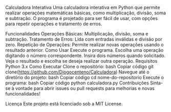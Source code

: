 Calculadora Interativa
Uma calculadora interativa em Python que permite realizar operações matemáticas básicas, como multiplicação, divisão, soma e subtração. O programa é projetado para ser fácil de usar, com opções para repetir operações e tratamento de erros.

Funcionalidades
Operações Básicas: Multiplicação, divisão, soma e subtração.
Tratamento de Erros: Lida com entradas inválidas e divisão por zero.
Repetição de Operações: Permite realizar novas operações usando o resultado anterior.
Como Usar
Execute o programa.
Escolha uma operação digitando o número correspondente.
Insira dois números quando solicitado.
Veja o resultado e escolha se deseja realizar outra operação.
Requisitos
Python 3.x
Como Executar
Clone o repositório:
bash
Copiar código
git clone(https://github.com/Diogocenteno/Calculadora)
Navegue até o diretório do projeto:
bash
Copiar código
cd nome-do-repositorio
Execute o programa:
bash
Copiar código
python calculadora.py
Contribuições
Sinta-se à vontade para abrir issues ou pull requests para melhorias e novas funcionalidades!

Licença
Este projeto está licenciado sob a MIT License.
